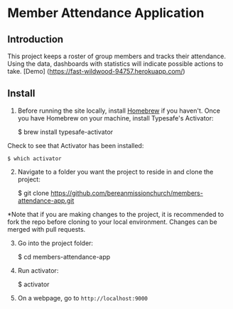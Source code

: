 Member Attendance Application
================================

## Introduction
This project keeps a roster of group members and tracks their attendance. Using the data, dashboards with statistics will indicate possible actions to take. [Demo] (https://fast-wildwood-94757.herokuapp.com/)


## Install
1) Before running the site locally, install [Homebrew](http://brew.sh/) if you haven't. Once you have Homebrew on your machine, install Typesafe's Activator:

    $ brew install typesafe-activator

Check to see that Activator has been installed:

    $ which activator

2) Navigate to a folder you want the project to reside in and clone the project:

    $ git clone https://github.com/bereanmissionchurch/members-attendance-app.git
    
*Note that if you are making changes to the project, it is recommended to fork the repo before cloning to your local environment. Changes can be merged with pull requests.

3) Go into the project folder:

    $ cd members-attendance-app

4) Run activator:

    $ activator

5) On a webpage, go to ```http://localhost:9000```


 